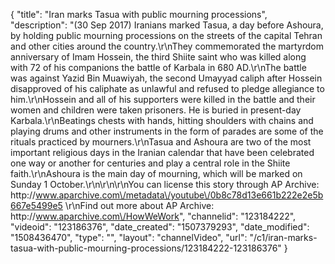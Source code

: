 {
    "title": "Iran marks Tasua with public mourning processions",
    "description": "(30 Sep 2017) Iranians marked Tasua, a day before Ashoura, by holding public mourning processions on the streets of the capital Tehran and other cities around the country.\r\nThey commemorated the martyrdom anniversary of Imam Hossein, the third Shiite saint who was killed along with 72 of his companions the battle of Karbala in 680 AD.\r\nThe battle was against Yazid Bin Muawiyah, the second Umayyad caliph after Hossein disapproved of his caliphate as unlawful and refused to pledge allegiance to him.\r\nHossein and all of his supporters were killed in the battle and their women and children were taken prisoners. He is buried in present-day Karbala.\r\nBeatings chests with hands, hitting shoulders with chains and playing drums and other instruments in the form of parades are some of the rituals practiced by mourners.\r\nTasua and Ashoura are two of the most important religious days in the Iranian calendar that have been celebrated one way or another for centuries and play a central role in the Shiite faith.\r\nAshoura is the main day of mourning, which will be marked on Sunday 1 October.\r\n\r\n\r\nYou can license this story through AP Archive: http:\/\/www.aparchive.com\/metadata\/youtube\/0b8c78d13e661b222e2e5b667e5499e5 \r\nFind out more about AP Archive: http:\/\/www.aparchive.com\/HowWeWork",
    "channelid": "123184222",
    "videoid": "123186376",
    "date_created": "1507379293",
    "date_modified": "1508436470",
    "type": "",
    "layout": "channelVideo",
    "url": "\/c1\/iran-marks-tasua-with-public-mourning-processions\/123184222-123186376"
}